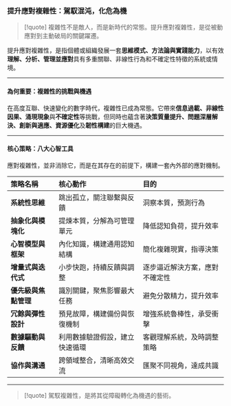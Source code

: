 ### 提升應對複雜性：駕馭混沌，化危為機

> [!quote]
> 複雜性不是敵人，而是新時代的常態。提升應對複雜性，是從被動應對到主動破局的關鍵躍遷。

提升應對複雜性，是指個體或組織發展一套**思維模式、方法論與實踐能力**，以有效**理解、分析、管理並應對**具有多重關聯、非線性行為和不確定性特徵的系統或情境。

---

#### 為何重要：複雜性的挑戰與機遇

在高度互聯、快速變化的數字時代，複雜性已成為常態。它帶來**信息過載、非線性因果、涌現現象**與**不確定性**等挑戰，但同時也蘊含著**決策質量提升、問題深層解決、創新與適應、資源優化**及**韌性構建**的巨大機遇。

---

#### 核心策略：八大心智工具

應對複雜性，並非消除它，而是在其存在的前提下，構建一套內外部的應對機制。

| 策略名稱 | 核心動作 | 目的 |
| :--- | :--- | :--- |
| **系統性思維** | 跳出孤立，關注聯繫與反饋 | 洞察本質，預測行為 |
| **抽象化與模塊化** | 提煉本質，分解為可管理單元 | 降低認知負荷，提升效率 |
| **心智模型與框架** | 內化知識，構建通用認知結構 | 簡化複雜現實，指導決策 |
| **增量式與迭代式** | 小步快跑，持續反饋與調整 | 逐步逼近解決方案，應對不確定性 |
| **優先級與焦點管理** | 識別關鍵，聚焦影響最大任務 | 避免分散精力，提升效率 |
| **冗餘與彈性設計** | 預見故障，構建備份與恢復機制 | 增強系統魯棒性，承受衝擊 |
| **數據驅動與反饋** | 利用數據驗證假設，建立快速循環 | 客觀理解系統，及時調整策略 |
| **協作與溝通** | 跨領域整合，清晰高效交流 | 匯聚不同視角，達成共識 |

---

> [!quote]
> 駕馭複雜性，是將其從障礙轉化為機遇的藝術。